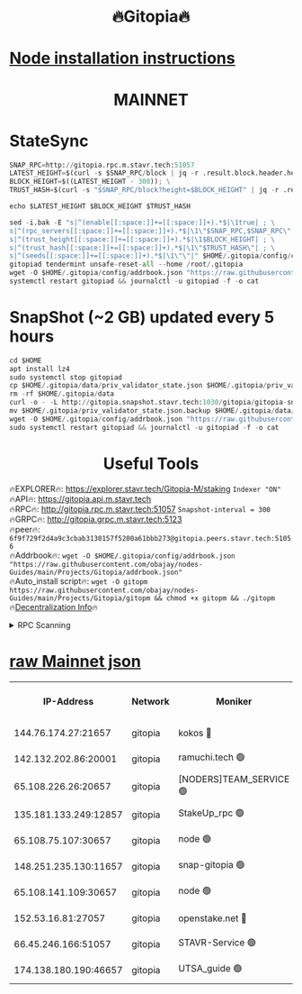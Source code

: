 <h1 align="center"> 🔥Gitopia🔥</h1>

[Node installation instructions](https://github.com/obajay/nodes-Guides/tree/main/Projects/Gitopia)
=

<h1 align="center"> MAINNET</h1>

# StateSync
```python
SNAP_RPC=http://gitopia.rpc.m.stavr.tech:51057
LATEST_HEIGHT=$(curl -s $SNAP_RPC/block | jq -r .result.block.header.height); \
BLOCK_HEIGHT=$((LATEST_HEIGHT - 300)); \
TRUST_HASH=$(curl -s "$SNAP_RPC/block?height=$BLOCK_HEIGHT" | jq -r .result.block_id.hash)

echo $LATEST_HEIGHT $BLOCK_HEIGHT $TRUST_HASH

sed -i.bak -E "s|^(enable[[:space:]]+=[[:space:]]+).*$|\1true| ; \
s|^(rpc_servers[[:space:]]+=[[:space:]]+).*$|\1\"$SNAP_RPC,$SNAP_RPC\"| ; \
s|^(trust_height[[:space:]]+=[[:space:]]+).*$|\1$BLOCK_HEIGHT| ; \
s|^(trust_hash[[:space:]]+=[[:space:]]+).*$|\1\"$TRUST_HASH\"| ; \
s|^(seeds[[:space:]]+=[[:space:]]+).*$|\1\"\"|" $HOME/.gitopia/config/config.toml
gitopiad tendermint unsafe-reset-all --home /root/.gitopia
wget -O $HOME/.gitopia/config/addrbook.json "https://raw.githubusercontent.com/obajay/nodes-Guides/main/Projects/Gitopia/addrbook.json"
systemctl restart gitopiad && journalctl -u gitopiad -f -o cat
```
# SnapShot (~2 GB) updated every 5 hours
```python
cd $HOME
apt install lz4
sudo systemctl stop gitopiad
cp $HOME/.gitopia/data/priv_validator_state.json $HOME/.gitopia/priv_validator_state.json.backup
rm -rf $HOME/.gitopia/data
curl -o - -L http://gitopia.snapshot.stavr.tech:1030/gitopia/gitopia-snap.tar.lz4 | lz4 -c -d - | tar -x -C $HOME/.gitopia --strip-components 2
mv $HOME/.gitopia/priv_validator_state.json.backup $HOME/.gitopia/data/priv_validator_state.json
wget -O $HOME/.gitopia/config/addrbook.json "https://raw.githubusercontent.com/obajay/nodes-Guides/main/Projects/Gitopia/addrbook.json"
sudo systemctl restart gitopiad && journalctl -u gitopiad -f -o cat
```
 <h1 align="center"> Useful Tools</h1>

🔥EXPLORER🔥:      https://explorer.stavr.tech/Gitopia-M/staking  `Indexer "ON"` \
🔥API🔥: 			 		 https://gitopia.api.m.stavr.tech \
🔥RPC🔥:           http://gitopia.rpc.m.stavr.tech:51057              `Snapshot-interval = 300` \
🔥GRPC🔥:          http://gitopia.grpc.m.stavr.tech:5123 \
🔥peer🔥:					 `6f9f729f2d4a9c3cbab3130157f5200a61bbb273@gitopia.peers.stavr.tech:51056` \
🔥Addrbook🔥:    ```wget -O $HOME/.gitopia/config/addrbook.json "https://raw.githubusercontent.com/obajay/nodes-Guides/main/Projects/Gitopia/addrbook.json"``` \
🔥Auto_install script🔥: ```wget -O gitopm https://raw.githubusercontent.com/obajay/nodes-Guides/main/Projects/Gitopia/gitopm && chmod +x gitopm && ./gitopm``` \
🔥[Decentralization Info](https://github.com/obajay/StateSync-snapshots/tree/main/Projects/Gitopia/Decentralization)🔥

<details>
<summary>RPC Scanning</summary>

<h2 align="center"> We scan nodes in real time every 4 hours. And we provide the final result of RPC endpoints.
We cannot influence the operation of these nodes in any way. </h2>


```python
If Voting Power is higher than 0 --> then the Node is a validator of the network and may be subject to attack and be a potential threat to the chain.
```
```python
We marked such validators with a red symbol
```

</details>

[raw Mainnet json](https://rpc-check.gitopm.stavr.tech/gitopm/rpc-gitopm-result.json)
=

<table><tr><th>IP-Address</th><th>Network</th><th>Moniker</th><th>Latest Block Height</th><th>Earliest Block Height</th><th>Catching Up</th><th>Tx Index</th><th>Voting Power</th><th>Scan Time</th></tr><tr><td>144.76.174.27:21657</td><td>gitopia</td><td>kokos 🔴</td><td>11209524</td><td>6071990</td><td>False</td><td>off</td><td>936374</td><td>2023-12-25T16:49:16.085209187UTC</td></tr><tr><td>142.132.202.86:20001</td><td>gitopia</td><td>ramuchi.tech 🟢</td><td>11209522</td><td>6548337</td><td>False</td><td>on</td><td>0</td><td>2023-12-25T16:49:13.345636087UTC</td></tr><tr><td>65.108.226.26:20657</td><td>gitopia</td><td>[NODERS]TEAM_SERVICE 🟢</td><td>11209532</td><td>6846001</td><td>False</td><td>on</td><td>0</td><td>2023-12-25T16:49:29.204451649UTC</td></tr><tr><td>135.181.133.249:12857</td><td>gitopia</td><td>StakeUp_rpc 🟢</td><td>11209522</td><td>8010001</td><td>False</td><td>on</td><td>0</td><td>2023-12-25T16:49:13.739127868UTC</td></tr><tr><td>65.108.75.107:30657</td><td>gitopia</td><td>node 🟢</td><td>11209529</td><td>8802845</td><td>False</td><td>on</td><td>0</td><td>2023-12-25T16:49:24.619310143UTC</td></tr><tr><td>148.251.235.130:11657</td><td>gitopia</td><td>snap-gitopia 🟢</td><td>11209521</td><td>9516001</td><td>False</td><td>on</td><td>0</td><td>2023-12-25T16:49:10.995022722UTC</td></tr><tr><td>65.108.141.109:30657</td><td>gitopia</td><td>node 🟢</td><td>11209520</td><td>10145845</td><td>False</td><td>on</td><td>0</td><td>2023-12-25T16:49:10.709500266UTC</td></tr><tr><td>152.53.16.81:27057</td><td>gitopia</td><td>openstake.net 🔴</td><td>11209500</td><td>10455001</td><td>False</td><td>off</td><td>5845</td><td>2023-12-25T16:48:38.237936131UTC</td></tr><tr><td>66.45.246.166:51057</td><td>gitopia</td><td>STAVR-Service 🟢</td><td>11209510</td><td>11150001</td><td>False</td><td>on</td><td>0</td><td>2023-12-25T16:48:53.923003628UTC</td></tr><tr><td>174.138.180.190:46657</td><td>gitopia</td><td>UTSA_guide 🟢</td><td>11209505</td><td>11194706</td><td>False</td><td>on</td><td>0</td><td>2023-12-25T16:48:47.137456503UTC</td></tr></table>
